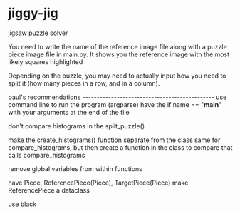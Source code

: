 # jiggy-jig
jigsaw puzzle solver

You need to write the name of the reference image file along with a puzzle piece image file in main.py.
It shows you the reference image with the most likely squares highlighted

Depending on the puzzle, you may need to actually input how you need to split it (how many pieces in a row, and in a column).


paul's recommendations  ----------------------------------------------
use command line to run the program (argparse)
    have the if name == "__main__" with your arguments at the end of the file

don't compare histograms in the split_puzzle()

make the create_histograms() function separate from the class
same for compare_histograms, but then create a function in the class to compare that calls compare_histograms

remove global variables from within functions

have Piece, ReferencePiece(Piece), TargetPiece(Piece)
    make ReferencePiece a dataclass

use black
